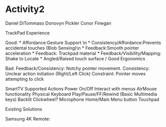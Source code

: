 # Activity2

Daniel DiTommaso
Donovyn Pickler
Conor Finegan

TrackPad Experience

Good:
	* Affordance:Gesture Support \n
	* Consistency/Affordance:Prevents accidental touches (Blob Sensing)\n
	* Feedback:Smooth pointer acceleration
	* Feedback: Trackpad material
	* Feedback/Visibility/Mapping: Shake to Locate
	* Angled/Raised touch surface / Good Ergonomics

Bad: 
	Feedback/Consistency: Notchy pointer movement. 
	Consistency: Unclear action initiation (Right/Left Click)
	Constraint: Pointer moves attempting to click






SmartTV
Supported Actions
Power On/Off
Interact with menus
AirMouse functionality
Physical Keyboard
Play/Pause/FF/Rewind (Basic Multimedia keys)
Backlit
Clickwheel?
Microphone
Home/Main Menu button
Touchpad

Existing Solutions





Samsung 4K Remote:








